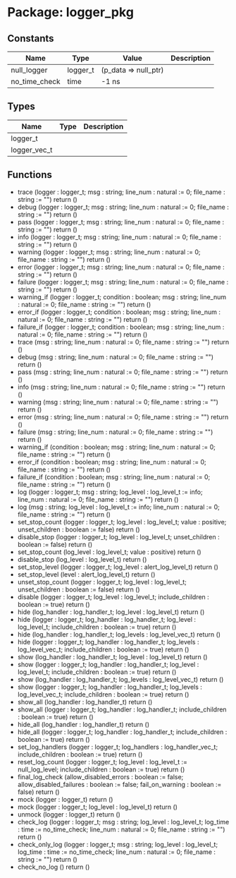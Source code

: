 # Package: logger_pkg
## Constants
| Name          | Type     | Value                 | Description |
| ------------- | -------- | --------------------- | ----------- |
| null_logger   | logger_t |  (p_data => null_ptr) |             |
| no_time_check | time     |  -1 ns                |             |
## Types
| Name         | Type | Description |
| ------------ | ---- | ----------- |
| logger_t     |      |             |
| logger_vec_t |      |             |
## Functions
- trace <font id="function_arguments">(logger : logger_t;                  msg : string;
                  line_num : natural := 0;
                  file_name : string := "")</font> <font id="function_return">return ()</font>
- debug <font id="function_arguments">(logger : logger_t;                  msg : string;
                  line_num : natural := 0;
                  file_name : string := "")</font> <font id="function_return">return ()</font>
- pass <font id="function_arguments">(logger : logger_t;                 msg : string;
                 line_num : natural := 0;
                 file_name : string := "")</font> <font id="function_return">return ()</font>
- info <font id="function_arguments">(logger : logger_t;                 msg : string;
                 line_num : natural := 0;
                 file_name : string := "")</font> <font id="function_return">return ()</font>
- warning <font id="function_arguments">(logger : logger_t;                    msg : string;
                    line_num : natural := 0;
                    file_name : string := "")</font> <font id="function_return">return ()</font>
- error <font id="function_arguments">(logger : logger_t;                  msg : string;
                  line_num : natural := 0;
                  file_name : string := "")</font> <font id="function_return">return ()</font>
- failure <font id="function_arguments">(logger : logger_t;                    msg : string;
                    line_num : natural := 0;
                    file_name : string := "")</font> <font id="function_return">return ()</font>
- warning_if <font id="function_arguments">(logger : logger_t;                       condition : boolean;
                       msg : string;
                       line_num : natural := 0;
                       file_name : string := "")</font> <font id="function_return">return ()</font>
- error_if <font id="function_arguments">(logger : logger_t;                     condition : boolean;
                     msg : string;
                     line_num : natural := 0;
                     file_name : string := "")</font> <font id="function_return">return ()</font>
- failure_if <font id="function_arguments">(logger : logger_t;                       condition : boolean;
                       msg : string;
                       line_num : natural := 0;
                       file_name : string := "")</font> <font id="function_return">return ()</font>
- trace <font id="function_arguments">(msg : string;                  line_num : natural := 0;
                  file_name : string := "")</font> <font id="function_return">return ()</font>
- debug <font id="function_arguments">(msg : string;                  line_num : natural := 0;
                  file_name : string := "")</font> <font id="function_return">return ()</font>
- pass <font id="function_arguments">(msg : string;                 line_num : natural := 0;
                 file_name : string := "")</font> <font id="function_return">return ()</font>
- info <font id="function_arguments">(msg : string;                 line_num : natural := 0;
                 file_name : string := "")</font> <font id="function_return">return ()</font>
- warning <font id="function_arguments">(msg : string;                    line_num : natural := 0;
                    file_name : string := "")</font> <font id="function_return">return ()</font>
- error <font id="function_arguments">(msg : string;                  line_num : natural := 0;
                  file_name : string := "")</font> <font id="function_return">return ()</font>
- failure <font id="function_arguments">(msg : string;                    line_num : natural := 0;
                    file_name : string := "")</font> <font id="function_return">return ()</font>
- warning_if <font id="function_arguments">(condition : boolean;                       msg : string;
                       line_num : natural := 0;
                       file_name : string := "")</font> <font id="function_return">return ()</font>
- error_if <font id="function_arguments">(condition : boolean;                     msg : string;
                     line_num : natural := 0;
                     file_name : string := "")</font> <font id="function_return">return ()</font>
- failure_if <font id="function_arguments">(condition : boolean;                       msg : string;
                       line_num : natural := 0;
                       file_name : string := "")</font> <font id="function_return">return ()</font>
- log <font id="function_arguments">(logger : logger_t;                msg : string;
                log_level : log_level_t := info;
                line_num : natural := 0;
                file_name : string := "")</font> <font id="function_return">return ()</font>
- log <font id="function_arguments">(msg : string;                log_level : log_level_t := info;
                line_num : natural := 0;
                file_name : string := "")</font> <font id="function_return">return ()</font>
- set_stop_count <font id="function_arguments">(logger : logger_t;                           log_level : log_level_t;
                           value : positive;
                           unset_children : boolean := false)</font> <font id="function_return">return ()</font>
- disable_stop <font id="function_arguments">(logger : logger_t;                         log_level : log_level_t;
                         unset_children : boolean := false)</font> <font id="function_return">return ()</font>
- set_stop_count <font id="function_arguments">(log_level : log_level_t;                           value : positive)</font> <font id="function_return">return ()</font>
- disable_stop <font id="function_arguments">(log_level : log_level_t)</font> <font id="function_return">return ()</font>
- set_stop_level <font id="function_arguments">(logger : logger_t;                           log_level : alert_log_level_t)</font> <font id="function_return">return ()</font>
- set_stop_level <font id="function_arguments">(level : alert_log_level_t)</font> <font id="function_return">return ()</font>
- unset_stop_count <font id="function_arguments">(logger : logger_t;                             log_level : log_level_t;
                             unset_children : boolean := false)</font> <font id="function_return">return ()</font>
- disable <font id="function_arguments">(logger : logger_t;                    log_level : log_level_t;
                    include_children : boolean := true)</font> <font id="function_return">return ()</font>
- hide <font id="function_arguments">(log_handler : log_handler_t;                 log_level : log_level_t)</font> <font id="function_return">return ()</font>
- hide <font id="function_arguments">(logger : logger_t;                 log_handler : log_handler_t;
                 log_level : log_level_t;
                 include_children : boolean := true)</font> <font id="function_return">return ()</font>
- hide <font id="function_arguments">(log_handler : log_handler_t;                 log_levels : log_level_vec_t)</font> <font id="function_return">return ()</font>
- hide <font id="function_arguments">(logger : logger_t;                 log_handler : log_handler_t;
                 log_levels : log_level_vec_t;
                 include_children : boolean := true)</font> <font id="function_return">return ()</font>
- show <font id="function_arguments">(log_handler : log_handler_t;                 log_level : log_level_t)</font> <font id="function_return">return ()</font>
- show <font id="function_arguments">(logger : logger_t;                 log_handler : log_handler_t;
                 log_level : log_level_t;
                 include_children : boolean := true)</font> <font id="function_return">return ()</font>
- show <font id="function_arguments">(log_handler : log_handler_t;                 log_levels : log_level_vec_t)</font> <font id="function_return">return ()</font>
- show <font id="function_arguments">(logger : logger_t;                 log_handler : log_handler_t;
                 log_levels : log_level_vec_t;
                 include_children : boolean := true)</font> <font id="function_return">return ()</font>
- show_all <font id="function_arguments">(log_handler : log_handler_t)</font> <font id="function_return">return ()</font>
- show_all <font id="function_arguments">(logger : logger_t;                     log_handler : log_handler_t;
                     include_children : boolean := true)</font> <font id="function_return">return ()</font>
- hide_all <font id="function_arguments">(log_handler : log_handler_t)</font> <font id="function_return">return ()</font>
- hide_all <font id="function_arguments">(logger : logger_t;                     log_handler : log_handler_t;
                     include_children : boolean := true)</font> <font id="function_return">return ()</font>
- set_log_handlers <font id="function_arguments">(logger : logger_t;                             log_handlers : log_handler_vec_t;
                             include_children : boolean := true)</font> <font id="function_return">return ()</font>
- reset_log_count <font id="function_arguments">(logger : logger_t;                            log_level : log_level_t := null_log_level;
                            include_children : boolean := true)</font> <font id="function_return">return ()</font>
- final_log_check <font id="function_arguments">(allow_disabled_errors : boolean := false;                            allow_disabled_failures : boolean := false;
                            fail_on_warning : boolean := false)</font> <font id="function_return">return ()</font>
- mock <font id="function_arguments">(logger : logger_t)</font> <font id="function_return">return ()</font>
- mock <font id="function_arguments">(logger : logger_t; log_level : log_level_t)</font> <font id="function_return">return ()</font>
- unmock <font id="function_arguments">(logger : logger_t)</font> <font id="function_return">return ()</font>
- check_log <font id="function_arguments">(logger : logger_t;                      msg : string;
                      log_level : log_level_t;
                      log_time : time := no_time_check;
                      line_num : natural := 0;
                      file_name : string := "")</font> <font id="function_return">return ()</font>
- check_only_log <font id="function_arguments">(logger : logger_t;                           msg : string;
                           log_level : log_level_t;
                           log_time : time := no_time_check;
                           line_num : natural := 0;
                           file_name : string := "")</font> <font id="function_return">return ()</font>
- check_no_log <font id="function_arguments">()</font> <font id="function_return">return ()</font>
